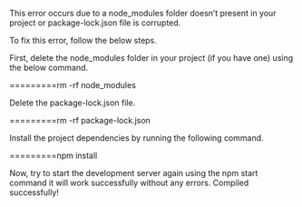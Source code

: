 This error occurs due to a node_modules folder doesn’t present in your project or package-lock.json file is corrupted.

To fix this error, follow the below steps.


First, delete the node_modules folder in your project (if you have one) using the below command.

=========rm -rf node_modules


Delete the package-lock.json file.

=========rm -rf package-lock.json


Install the project dependencies by running the following command.

=========npm install


Now, try to start the development server again using the npm start command it will work successfully without any errors.
Compiled successfully!